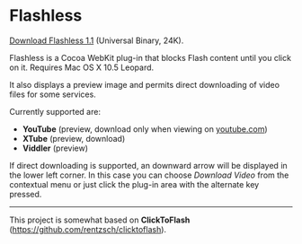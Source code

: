 Flashless
=========

[Download Flashless 1.1](http://cloud.github.com/downloads/useless/Flashless/Flashless.1.1.zip) (Universal Binary, 24K).

Flashless is a Cocoa WebKit plug-in that blocks Flash content until you click on it. Requires Mac OS X 10.5 Leopard.

It also displays a preview image and permits direct downloading of video files for some services.

Currently supported are:

* **YouTube** (preview, download only when viewing on [youtube.com](http://youtube.com/))
* **XTube** (preview, download)
* **Viddler** (preview)

If direct downloading is supported, an downward arrow will be displayed in the lower left corner. In this case you can choose _Download Video_ from the contextual menu or just click the plug-in area with the alternate key pressed.

***

This project is somewhat based on **ClickToFlash** (<https://github.com/rentzsch/clicktoflash>).
